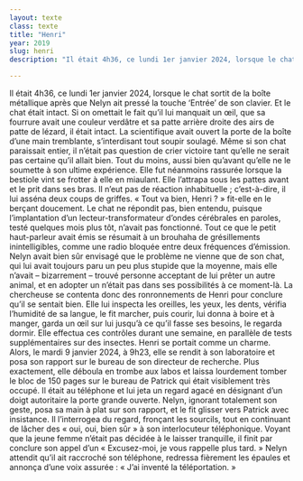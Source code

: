 ```yaml
---
layout: texte
class: texte
title: "Henri"
year: 2019
slug: henri
description: "Il était 4h36, ce lundi 1er janvier 2024, lorsque le chat sortit de la boîte métallique après que Nelyn ait pressé la touche ‘Entrée’ de son clavier. Et le chat était intact."

---
```

Il était 4h36, ce lundi 1er janvier 2024, lorsque le chat sortit de la boîte métallique après que Nelyn ait pressé la touche ‘Entrée’ de son clavier. Et le chat était intact. Si on omettait le fait qu’il lui manquait un œil, que sa fourrure avait une couleur verdâtre et sa patte arrière droite des airs de patte de lézard, il était intact.
La scientifique avait ouvert la porte de la boîte d’une main tremblante, s’interdisant tout soupir soulagé. Même si son chat paraissait entier, il n’était pas question de crier victoire tant qu’elle ne serait pas certaine qu’il allait bien. Tout du moins, aussi bien qu’avant qu’elle ne le soumette à son ultime expérience. Elle fut néanmoins rassurée lorsque la bestiole vint se frotter à elle en miaulant. Elle l’attrapa sous les pattes avant et le prit dans ses bras. Il n’eut pas de réaction inhabituelle&nbsp;; c’est-à-dire, il lui asséna deux coups de griffes.
«&nbsp;Tout va bien, Henri&nbsp;?&nbsp;» fit-elle en le berçant doucement.
Le chat ne répondit pas, bien entendu, puisque l’implantation d’un lecteur-transformateur d’ondes cérébrales en paroles, testé quelques mois plus tôt, n’avait pas fonctionné. Tout ce que le petit haut-parleur avait émis se résumait à un brouhaha de grésillements inintelligibles, comme une radio bloquée entre deux fréquences d’émission. Nelyn avait bien sûr envisagé que le problème ne vienne que de son chat, qui lui avait toujours paru un peu plus stupide que la moyenne, mais elle n’avait –&nbsp;bizarrement –&nbsp;trouvé personne acceptant de lui prêter un autre animal, et en adopter un n’était pas dans ses possibilités à ce moment-là.
La chercheuse se contenta donc des ronronnements de Henri pour conclure qu’il se sentait bien. Elle lui inspecta les oreilles, les yeux, les dents, vérifia l’humidité de sa langue, le fit marcher, puis courir, lui donna à boire et à manger, garda un œil sur lui jusqu’à ce qu’il fasse ses besoins, le regarda dormir. Elle effectua ces contrôles durant une semaine, en parallèle de tests supplémentaires sur des insectes. Henri se portait comme un charme.
Alors, le mardi 9 janvier 2024, à 9h23, elle se rendit à son laboratoire et posa son rapport sur le bureau de son directeur de recherche. Plus exactement, elle déboula en trombe aux labos et laissa lourdement tomber le bloc de 150 pages sur le bureau de Patrick qui était visiblement très occupé. Il était au téléphone et lui jeta un regard agacé en désignant d’un doigt autoritaire la porte grande ouverte. Nelyn, ignorant totalement son geste, posa sa main à plat sur son rapport, et le fit glisser vers Patrick avec insistance. Il l’interrogea du regard, fronçant les sourcils, tout en continuant de lâcher des «&nbsp;oui, oui, bien sûr&nbsp;» à son interlocuteur téléphonique. Voyant que la jeune femme n’était pas décidée à le laisser tranquille, il finit par conclure son appel d’un «&nbsp;Excusez-moi, je vous rappelle plus tard.&nbsp;» Nelyn attendit qu’il ait raccroché son téléphone, redressa fièrement les épaules et annonça d’une voix assurée&nbsp;:
«&nbsp;J’ai inventé la téléportation.&nbsp;»

